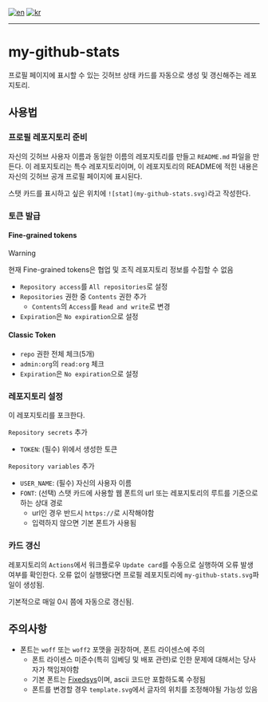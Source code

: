 [![en](https://img.shields.io/badge/lang-en-red.svg)](README.kr.md)
[![kr](https://img.shields.io/badge/lang-kr-green.svg)](README.kr.md)

---

# my-github-stats
프로필 페이지에 표시할 수 있는 깃허브 상태 카드를 자동으로 생성 및 갱신해주는 레포지토리.

## 사용법
### 프로필 레포지토리 준비
자신의 깃허브 사용자 이름과 동일한 이름의 레포지토리를 만들고 `README.md` 파일을 만든다.
이 레포지토리는 특수 레포지토리이며, 이 레포지토리의 README에 적힌 내용은 자신의 깃허브 공개 프로필 페이지에 표시된다.

스탯 카드를 표시하고 싶은 위치에 `![stat](my-github-stats.svg)`라고 작성한다.

### 토큰 발급
#### Fine-grained tokens
> [!WARNING]
> 현재 Fine-grained tokens은 협업 및 조직 레포지토리 정보를 수집할 수 없음

* `Repository access`를 `All repositories`로 설정
* `Repositories` 권한 중 `Contents` 권한 추가
  * `Contents`의 `Access`를 `Read and write`로 변경
* `Expiration`은 `No expiration`으로 설정

#### Classic Token
* `repo` 권한 전체 체크(5개)
* `admin:org`의 `read:org` 체크
* `Expiration`은 `No expiration`으로 설정

### 레포지토리 설정
이 레포지토리를 포크한다.

`Repository secrets` 추가
* `TOKEN`: (필수) 위에서 생성한 토큰

`Repository variables` 추가
* `USER_NAME`: (필수) 자신의 사용자 이름
* `FONT`: (선택) 스탯 카드에 사용할 웹 폰트의 url 또는 레포지토리의 루트를 기준으로 하는 상대 경로
  * url인 경우 반드시 `https://`로 시작해야함
  * 입력하지 않으면 기본 폰트가 사용됨

### 카드 갱신
레포지토리의 `Actions`에서 워크플로우 `Update card`를 수동으로 실행하여 오류 발생 여부를 확인한다.
오류 없이 실행됐다면 프로필 레포지토리에 `my-github-stats.svg`파일이 생성됨.

기본적으로 매일 0시 쯤에 자동으로 갱신됨.

## 주의사항
* 폰트는 `woff` 또는 `woff2` 포맷을 권장하며, 폰트 라이센스에 주의
  * 폰트 라이센스 미준수(특히 임베딩 및 배포 관련)로 인한 문제에 대해서는 당사자가 책임져야함
  * 기본 폰트는 [Fixedsys](https://github.com/kika/fixedsys)이며, ascii 코드만 포함하도록 수정됨
  * 폰트를 변경할 경우 `template.svg`에서 글자의 위치를 조정해야될 가능성 있음